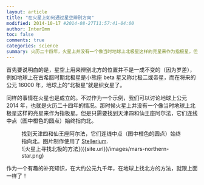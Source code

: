 ```yaml
---
layout: article
title: "在火星上如何通过星空辨别方向"
modified: 2014-10-17 #2014-08-27T11:57:41-04:00
author: InterImm
toc: false
comments: true
categories: science
summary: 火历二十四年，火星上并没有一个像当时地球上北极星这样的亮星来作为指极星。但是只需要找到天津四和仙王座阿尔法，它们连线中点始终指向北。
---
```




首先要说明白的是，星空上用来辨别北方的位置并不是一成不变的（因为岁差），例如地球上在古希腊时期北极星是小熊座 beta 星又称北极二或帝星，而在将来的公元 16000 年，地球上的“北极星”就是织女星了。

同样的事情在火星也是成立的。不过作为一个示例，我们可以讨论地球上公元 2014 年，也就是火历二十四年的情况。那时候火星上并没有一个像当时地球上北极星这样的亮星来作为指极星。但是只需要找到天津四和仙王座阿尔法，它们连线中点（图中橙色的圆点）始终指向北。

<figure markdown="1">
<figcaption>
找到天津四和仙王座阿尔法，它们连线中点（图中橙色的圆点）始终指向北。图片制作使用了 <a href="http://www.stellarium.org/" target="_blank">Stellerium</a>.
</figcaption>
![火星上寻找北极的方法]({{site.url}}/images/mars-northern-star.png)
</figure>

作为一个有趣的补充知识，在大约公元九千年，在地球上找北方的方法，就跟上面一样了！